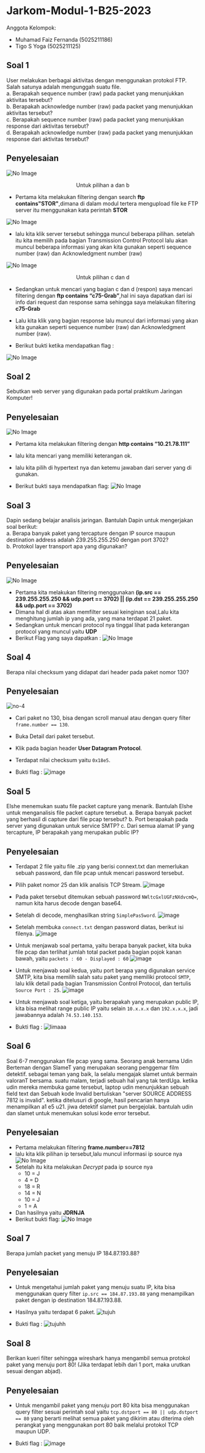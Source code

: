 # Jarkom-Modul-1-B25-2023

Anggota Kelompok:
- Muhamad Faiz Fernanda (5025211186)
- Tigo S Yoga (5025211125)

## Soal 1
User melakukan berbagai aktivitas dengan menggunakan protokol FTP. Salah satunya adalah mengunggah suatu file.<br />
a. Berapakah sequence number (raw) pada packet yang menunjukkan aktivitas tersebut? <br />
b. Berapakah acknowledge number (raw) pada packet yang menunjukkan aktivitas tersebut? <br />
c. Berapakah sequence number (raw) pada packet yang menunjukkan response dari aktivitas tersebut?<br />
d. Berapakah acknowledge number (raw) pada packet yang menunjukkan response dari aktivitas tersebut?<br />

## Penyelesaian 
![No Image](https://github.com/tigoyoga/Jarkom-Modul-1-B25-2023/blob/main/Image/1.ab.png)

<div align="center">
  <p>Untuk pilihan a dan b</p>
</div>

- Pertama kita melakukan filtering dengan search **ftp contains"STOR"**,dimana di dalam modul tertera mengupload file ke FTP server itu menggunakan kata perintah **STOR**

![No Image](https://github.com/tigoyoga/Jarkom-Modul-1-B25-2023/blob/main/Image/Modul1.png)
- lalu kita klik server tersebut sehingga muncul beberapa pilihan. setelah itu kita memilih pada bagian Transmission Control Protocol lalu akan muncul beberapa informasi yang akan kita gunakan seperti sequence number (raw) dan Acknowledgment number (raw)

![No Image](https://github.com/tigoyoga/Jarkom-Modul-1-B25-2023/blob/main/Image/1.cd.png)
<div align="center">
  <p>Untuk pilihan c dan d</p>
</div>

- Sedangkan untuk mencari yang bagian c dan d (respon) saya mencari filtering dengan **ftp contains “c75-Grab”**,hal ini saya dapatkan dari isi info dari request dan response sama sehingga saya melakukan filtering **c75-Grab**
 
- Lalu kita klik yang bagian response lalu muncul dari informasi yang akan kita gunakan seperti sequence number (raw) dan Acknowledgment number (raw).

- Berikut bukti ketika mendapatkan flag : 

![No Image](https://github.com/tigoyoga/Jarkom-Modul-1-B25-2023/blob/main/Image/no%201.png)

## Soal 2
Sebutkan web server yang digunakan pada portal praktikum Jaringan Komputer!

## Penyelesaian 
![No Image](https://github.com/tigoyoga/Jarkom-Modul-1-B25-2023/blob/main/Image/2.ab.jpeg)

- Pertama kita melakukan filtering dengan  **http contains “10.21.78.111”**

- lalu kita mencari yang memiliki keterangan ok.

- lalu kita pilih di hypertext nya dan ketemu jawaban dari server yang di gunakan.

- Berikut bukti saya mendapatkan flag:
  ![No Image](https://github.com/tigoyoga/Jarkom-Modul-1-B25-2023/blob/main/Image/no.2.png)

## Soal 3
Dapin sedang belajar analisis jaringan. Bantulah Dapin untuk mengerjakan soal berikut:<br />
a. Berapa banyak paket yang tercapture dengan IP source maupun destination address adalah 239.255.255.250 dengan port 3702?<br />
b. Protokol layer transport apa yang digunakan?<br />
## Penyelesaian
 ![No Image](https://github.com/tigoyoga/Jarkom-Modul-1-B25-2023/blob/main/Image/no.3ab.png)

- Pertama kita melakukan filtering menggunakan **(ip.src == 239.255.255.250 && udp.port == 3702) || (ip.dst == 239.255.255.250 && udp.port == 3702)**
- Dimana hal di atas akan memfilter sesuai keinginan soal,Lalu kita menghitung jumlah ip yang ada, yang mana terdapat 21 paket.
- Sedangkan untuk mencari protocol nya tinggal lihat pada keterangan protocol yang muncul yaitu **UDP**
- Berikut Flag yang saya dapatkan :
   ![No Image](https://github.com/tigoyoga/Jarkom-Modul-1-B25-2023/blob/main/Image/no.3.png)

## Soal 4
Berapa nilai checksum yang didapat dari header pada paket nomor 130?
## Penyelesaian
![no-4](https://github.com/tigoyoga/Jarkom-Modul-1-B25-2023/assets/88433109/447e1959-c269-4e3b-b71f-98c893d60b9f)
- Cari paket no 130, bisa dengan scroll manual atau dengan query filter `frame.number == 130`.
- Buka Detail dari paket tersebut.
- Klik pada bagian header **User Datagram Protocol**.
- Terdapat nilai checksum yaitu `0x18e5`.

- Bukti flag :
  ![image](https://github.com/tigoyoga/Jarkom-Modul-1-B25-2023/assets/88433109/d24723af-b91a-4c85-99b1-2143636b3b6d)

## Soal 5
Elshe menemukan suatu file packet capture yang menarik. Bantulah Elshe untuk menganalisis file packet capture tersebut.
  a. Berapa banyak packet yang berhasil di capture dari file pcap tersebut?
  b. Port berapakah pada server yang digunakan untuk service SMTP?
  c. Dari semua alamat IP yang tercapture, IP berapakah yang merupakan public IP?

## Penyelesaian
- Terdapat 2 file yaitu file .zip yang berisi connext.txt dan memerlukan sebuah password, dan file pcap untuk mencari password tersebut.
- Pilih paket nomor 25 dan klik analisis TCP Stream.
  ![image](https://github.com/tigoyoga/Jarkom-Modul-1-B25-2023/assets/88433109/28ce46fe-c1fb-4a46-9a6c-ef9709312a3e)
- Pada paket tersebut ditemukan sebuah password `NWltcGxlUGFzNXdvcmQ=`, namun kita harus decode dengan base64.
- Setelah di decode, menghasilkan string `5implePas5word`.
  ![image](https://github.com/tigoyoga/Jarkom-Modul-1-B25-2023/assets/88433109/e317bb78-e6ca-48bd-be44-7c256ed715d2)
- Setelah membuka `connect.txt` dengan password diatas, berikut isi filenya.
  ![image](https://github.com/tigoyoga/Jarkom-Modul-1-B25-2023/assets/88433109/272b1e65-b3ee-48a7-812e-7f2dba9db2b5)
- Untuk menjawab soal pertama, yaitu berapa banyak packet, kita buka file pcap dan terlihat jumlah total packet pada bagian pojok kanan bawah, yaitu `packets : 60 - Displayed : 60`
  ![image](https://github.com/tigoyoga/Jarkom-Modul-1-B25-2023/assets/88433109/336d8ab8-57f8-48af-b17c-d4bd475f3b46)
- Untuk menjawab soal kedua, yaitu port berapa yang digunakan service SMTP, kita bisa memilih salah satu paket yang memiliki protocol `SMTP`, lalu klik detail pada bagian Transmission Control Protocol, dan tertulis `Source Port : 25`.
  ![image](https://github.com/tigoyoga/Jarkom-Modul-1-B25-2023/assets/88433109/004664b6-435b-4214-a63b-3e10d5483ec2)
- Untuk menjawab soal ketiga, yaitu berapakah yang merupakan public IP, kita bisa melihat range public IP yaitu selain `10.x.x.x` dan `192.x.x.x`, jadi jawabannya adalah `74.53.140.153`.

- Bukti flag :
  ![limaaa](https://github.com/tigoyoga/Jarkom-Modul-1-B25-2023/assets/88433109/0f03a44e-99d3-4c74-9489-e2faf1928192)

## Soal 6 
Soal 6-7 menggunakan file pcap yang sama. Seorang anak bernama Udin Berteman dengan SlameT yang merupakan seorang penggemar film detektif. sebagai teman yang baik, Ia selalu mengajak slamet untuk bermain valoranT bersama. suatu malam, terjadi sebuah hal yang tak terdUga. ketika udin mereka membuka game tersebut, laptop udin menunjukkan sebuah field text dan Sebuah kode Invalid bertuliskan "server SOURCE ADDRESS 7812 is invalid". ketika ditelusuri di google, hasil pencarian hanya menampilkan a1 e5 u21. jiwa detektif slamet pun bergejolak. bantulah udin dan slamet untuk menemukan solusi kode error tersebut.

## Penyelesaian 
- Pertama melakukan filtering **frame.number==7812**
- lalu kita klik pilihan ip tersebut,lalu muncul informasi ip source nya
![No Image](https://github.com/tigoyoga/Jarkom-Modul-1-B25-2023/blob/main/Image/6.png)
- Setelah itu kita melakukan _Decrypt_ pada ip source nya
   - 10 = J
   - 4 = D
   - 18 = R
   - 14 = N
   - 10 = J
   - 1 = A
- Dan hasilnya yaitu **JDRNJA**
- Berikut bukti flag:
  ![No Image](https://github.com/tigoyoga/Jarkom-Modul-1-B25-2023/blob/main/Image/soal%20no%206.a.png)

## Soal 7
Berapa jumlah packet yang menuju IP 184.87.193.88?

## Penyelesaian
- Untuk mengetahui jumlah paket yang menuju suatu IP, kita bisa menggunakan query filter `ip.src == 184.87.193.88` yang menampilkan paket dengan ip destination 184.87.193.88.
- Hasilnya yaitu terdapat 6 paket.
  ![tujuh](https://github.com/tigoyoga/Jarkom-Modul-1-B25-2023/assets/88433109/e3083bb1-5089-4c22-a330-45d464643a2e)

- Bukti flag :
  ![tujuhh](https://github.com/tigoyoga/Jarkom-Modul-1-B25-2023/assets/88433109/41588c0d-7692-4ad7-af51-e4c8291c5b64)

## Soal 8
Berikan kueri filter sehingga wireshark hanya mengambil semua protokol paket yang menuju port 80! (Jika terdapat lebih dari 1 port, maka urutkan sesuai dengan abjad).

## Penyelesaian
- Untuk mengambil paket yang menuju port 80 kita bisa menggunakan query filter sesuai perintah soal yaitu `tcp.dstport == 80 || udp.dstport == 80` yang berarti melihat semua paket yang dikirim atau diterima oleh perangkat yang menggunakan port 80 baik melalui protokol TCP maupun UDP.

- Bukti flag :
  ![image](https://github.com/tigoyoga/Jarkom-Modul-1-B25-2023/assets/88433109/3f21553f-671d-4d86-8e6d-8925331795ce)

  









